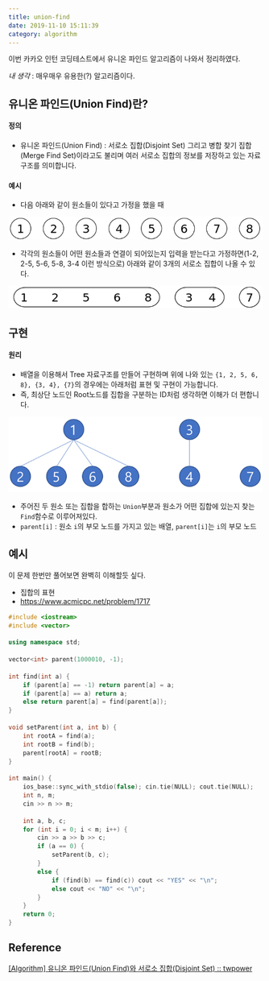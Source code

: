 ```yaml
---
title: union-find
date: 2019-11-10 15:11:39
category: algorithm
---
```


이번 카카오 인턴 코딩테스트에서 유니온 파인드 알고리즘이 나와서 정리하였다.

*내 생각* : 매우매우 유용한(?) 알고리즘이다. 

## 유니온 파인드(Union Find)란?

#### 정의

- 유니온 파인드(Union Find) : 서로소 집합(Disjoint Set) 그리고 병합 찾기 집합(Merge Find Set)이라고도 불리며 여러 서로소 집합의 정보를 저장하고 있는 자료구조를 의미합니다.

#### 예시

- 다음 아래와 같이 원소들이 있다고 가정을 했을 때

![img](./images/union-find-01.png)



- 각각의 원소들이 어떤 원소들과 연결이 되어있는지 입력을 받는다고 가정하면(1-2, 2-5, 5-6, 5-8, 3-4 이런 방식으로) 아래와 같이 3개의 서로소 집합이 나올 수 있다.

![img](./images/union-find-02.png)



## 구현

#### 원리

- 배열을 이용해서 Tree 자료구조를 만들어 구현하며 위에 나와 있는 `{1, 2, 5, 6, 8}, {3, 4}, {7}`의 경우에는 아래처럼 표현 및 구현이 가능합니다.
- 즉, 최상단 노드인 Root노드를 집합을 구분하는 ID처럼 생각하면 이해가 더 편합니다.

![img](./images/union-find-03.png)

- 주어진 두 원소 또는 집합을 합하는 `Union`부분과 원소가 어떤 집합에 있는지 찾는 `Find`함수로 이루어져있다.
- `parent[i]` : 원소 `i`의 부모 노드를 가지고 있는 배열, `parent[i]`는 `i`의 부모 노드

## 예시

이 문제 한번만 풀어보면 완벽히 이해할듯 싶다.

- 집합의 표현
- <https://www.acmicpc.net/problem/1717>

```c++
#include <iostream>
#include <vector>

using namespace std;

vector<int> parent(1000010, -1);

int find(int a) {
	if (parent[a] == -1) return parent[a] = a;
	if (parent[a] == a) return a;
	else return parent[a] = find(parent[a]);
}

void setParent(int a, int b) {
	int rootA = find(a);
	int rootB = find(b);
	parent[rootA] = rootB;
}

int main() {
	ios_base::sync_with_stdio(false); cin.tie(NULL); cout.tie(NULL);
	int n, m;
	cin >> n >> m;
	
	int a, b, c;
	for (int i = 0; i < m; i++) {
		cin >> a >> b >> c;
		if (a == 0) {
			setParent(b, c);
		}
		else {
			if (find(b) == find(c)) cout << "YES" << "\n";
			else cout << "NO" << "\n";
		}
	}
	return 0;
}
```



## Reference

[[Algorithm] 유니온 파인드(Union Find)와 서로소 집합(Disjoint Set) :: twpower](https://twpower.github.io/115-union-find-disjoint-set)